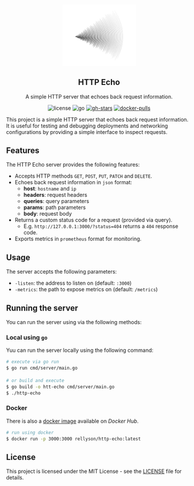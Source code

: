 <div  align="center">
  <img src="https://raw.githubusercontent.com/rellyson/http-echo/refs/heads/main/assets/echo-logo.jpg" alt="echo-logo" width="200">
  <h2>HTTP Echo</h2>
  <p>A simple HTTP server that echoes back request information.</p>

  ![license](https://img.shields.io/badge/license-MIT-green.svg)
  ![go](https://img.shields.io/badge/golang-1.23-blue.svg?logo=go)
  [![gh-stars](https://img.shields.io/github/stars/rellyson/http-echo?logo=github)](https://github.com/rellyson/http-echo)
  [![docker-pulls](https://img.shields.io/docker/pulls/rellyson/http-echo.svg?logo=docker)](https://hub.docker.com/repository/docker/rellyson/http-echo)
</div>

This project is a simple HTTP server that echoes back request information. It is useful
for testing and debugging deployments and networking configurations by providing a simple
interface to inspect requests. 

## Features

The HTTP Echo server provides the following features:

- Accepts HTTP methods `GET`, `POST`, `PUT`, `PATCH` and `DELETE`.
- Echoes back request information in `json` format:
  - **host**: `hostname` and `ip`
  - **headers**: request headers
  - **queries**: query parameters
  - **params**: path parameters
  - **body**: request body
- Returns a custom status code for a request (provided via query).
  - E.g. `http://127.0.0.1:3000/?status=404` returns a `404` response code.
- Exports metrics in `prometheus` format for monitoring.

## Usage

The server accepts the following parameters:

- `-listen`: the address to listen on (default: `:3000`)
- `-metrics`: the path to expose metrics on (default: `/metrics`)

## Running the server

You can run the server using via the following methods:

### Local using `go`

Yuu can run the server locally using the following command:

```bash
# execute via go run
$ go run cmd/server/main.go

# or build and execute
$ go build -o htt-echo cmd/server/main.go
$ ./http-echo
```

### Docker

There is also a [docker image](https://hub.docker.com/repository/docker/rellyson/http-echo)
available on _Docker Hub_.

```bash
# run using docker
$ docker run -p 3000:3000 rellyson/http-echo:latest
```

## License

This project is licensed under the MIT License - see the [LICENSE](LICENSE) file for details.
